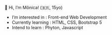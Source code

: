 👋 Hi, I’m Mônica! (🇧🇷, 15yo)

- I’m interested in : Front-end Web Development
- Currently learning : HTML, CSS, Bootstrap 5
- Intend to learn : Phyton, Javascript

<!---
momosousa/momosousa is a ✨ special ✨ repository because its `README.md` (this file) appears on your GitHub profile.
You can click the Preview link to take a look at your changes.
--->
